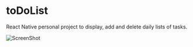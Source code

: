 # toDoList
React Native personal project to display, add and delete daily lists of tasks.

![ScreenShot](/screenshots/toDoList.png)
